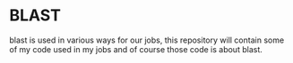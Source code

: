 # BLAST

blast is used in various ways for our jobs, this repository will contain some of my code used in my jobs and of course those code is about blast.
